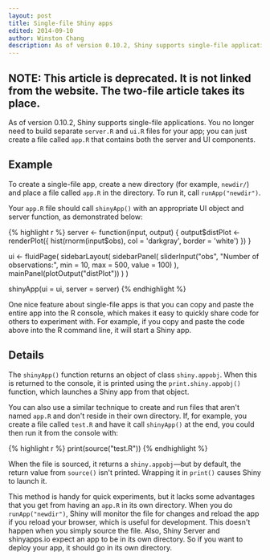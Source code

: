 ```yaml
---
layout: post
title: Single-file Shiny apps
edited: 2014-09-10
author: Winston Chang
description: As of version 0.10.2, Shiny supports single-file applications. You no longer need to build separate `server.R` and `ui.R` files for your app; you can just create a file called `app.R` that contains both the server and UI components.
---
```


## NOTE: This article is deprecated. It is not linked from the website. The two-file article takes its place.

As of version 0.10.2, Shiny supports single-file applications. You no longer need to build separate `server.R` and `ui.R` files for your app; you can just create a file called `app.R` that contains both the server and UI components.

## Example

To create a single-file app, create a new directory (for example, `newdir/`) and place a file called `app.R` in the directory. To run it, call `runApp("newdir")`.

Your `app.R` file should call `shinyApp()` with an appropriate UI object and server function, as demonstrated below:

{% highlight r %}
server <- function(input, output) {
  output$distPlot <- renderPlot({
    hist(rnorm(input$obs), col = 'darkgray', border = 'white')
  })
}

ui <- fluidPage(
  sidebarLayout(
    sidebarPanel(
      sliderInput("obs", "Number of observations:", min = 10, max = 500, value = 100)
    ),
    mainPanel(plotOutput("distPlot"))
  )
)

shinyApp(ui = ui, server = server)
{% endhighlight %}

One nice feature about single-file apps is that you can copy and paste the entire app into the R console, which makes it easy to quickly share code for others to experiment with. For example, if you copy and paste the code above into the R command line, it will start a Shiny app.


## Details

The `shinyApp()` function returns an object of class `shiny.appobj`. When this is returned to the console, it is printed using the `print.shiny.appobj()` function, which launches a Shiny app from that object.

You can also use a similar technique to create and run files that aren't named `app.R` and don't reside in their own directory. If, for example, you create a file called `test.R` and have it call `shinyApp()` at the end, you could then run it from the console with:

{% highlight r %}
print(source("test.R"))
{% endhighlight %}

When the file is sourced, it returns a `shiny.appobj`—but by default, the return value from `source()` isn't printed. Wrapping it in `print()` causes Shiny to launch it.

This method is handy for quick experiments, but it lacks some advantages that you get from having an `app.R` in its own directory. When you do `runApp("newdir")`, Shiny will monitor the file for changes and reload the app if you reload your browser, which is useful for development. This doesn't happen when you simply source the file. Also, Shiny Server and shinyapps.io expect an app to be in its own directory. So if you want to deploy your app, it should go in its own directory.
